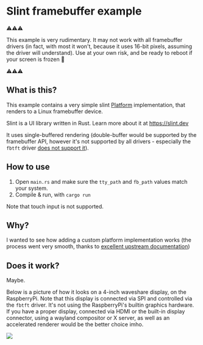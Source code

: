 # Slint framebuffer example

⚠️⚠️⚠️

This example is very rudimentary. It may not work with all framebuffer drivers (in fact, with most it won't, because it uses 16-bit pixels, assuming the driver will understand).
Use at your own risk, and be ready to reboot if your screen is frozen 🙈

⚠️⚠️⚠️

## What is this?

This example contains a very simple slint [Platform](https://docs.rs/slint/latest/slint/platform/trait.Platform.html) implementation, that renders to a Linux framebuffer device.

Slint is a UI library written in Rust. Learn more about it at https://slint.dev

It uses single-buffered rendering (double-buffer would be supported by the framebuffer API, however it's not supported by all drivers - especially the `fbtft` driver [does not support it](https://github.com/notro/fbtft/issues/401)).

## How to use

1. Open `main.rs` and make sure the `tty_path` and `fb_path` values match your system.
2. Compile & run, with `cargo run`

Note that touch input is not supported.

## Why?

I wanted to see how adding a custom platform implementation works (the process went very smooth, thanks to [excellent upstream documentation](https://docs.rs/slint/latest/slint/docs/mcu/index.html))

## Does it work?

Maybe.

Below is a picture of how it looks on a 4-inch waveshare display, on the RaspberryPi. Note that this display is connected via SPI and controlled via the `fbtft` driver. It's not using the RaspberryPi's builtin graphics hardware. If you have a proper display, connected via HDMI or the built-in display connector, using a wayland compositor or X server, as well as an accelerated renderer would be the better choice imho.

![](picture.png)
